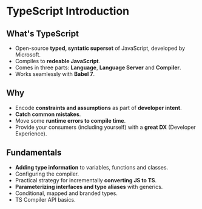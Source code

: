 # TypeScript Introduction

## What's TypeScript

* Open-source __typed, syntatic superset__ of JavaScript, developed by Microsoft.
* Compiles to __redeable JavaScript__.
* Comes in three parts: __Language__, __Language Server__ and __Compiler__.
* Works seamlessly with __Babel 7__.

## Why

* Encode __constraints and assumptions__ as part of __developer intent__.
* __Catch common mistakes__.
* Move some __runtime errors to compile time__.
* Provide your consumers (including yourself) with a __great DX__ (Developer Experience).

## Fundamentals

* __Adding type information__ to variables, functions and classes.
* Configuring the compiler.
* Practical strategy for incrementally __converting JS to TS__.
* __Parameterizing interfaces and type aliases__ with generics.
* Conditional, mapped and branded types.
* TS Compiler API basics.
